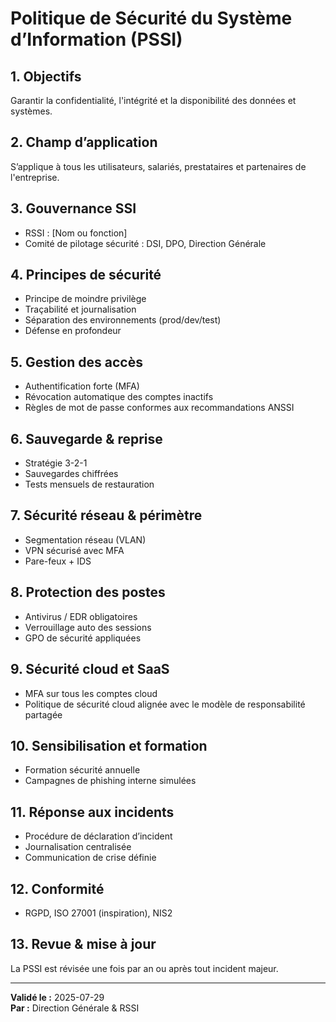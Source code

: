 ﻿# Politique de Sécurité du Système d’Information (PSSI)

## 1. Objectifs
Garantir la confidentialité, l'intégrité et la disponibilité des données et systèmes.

## 2. Champ d’application
S’applique à tous les utilisateurs, salariés, prestataires et partenaires de l'entreprise.

## 3. Gouvernance SSI
- RSSI : [Nom ou fonction]
- Comité de pilotage sécurité : DSI, DPO, Direction Générale

## 4. Principes de sécurité
- Principe de moindre privilège
- Traçabilité et journalisation
- Séparation des environnements (prod/dev/test)
- Défense en profondeur

## 5. Gestion des accès
- Authentification forte (MFA)
- Révocation automatique des comptes inactifs
- Règles de mot de passe conformes aux recommandations ANSSI

## 6. Sauvegarde & reprise
- Stratégie 3-2-1
- Sauvegardes chiffrées
- Tests mensuels de restauration

## 7. Sécurité réseau & périmètre
- Segmentation réseau (VLAN)
- VPN sécurisé avec MFA
- Pare-feux + IDS

## 8. Protection des postes
- Antivirus / EDR obligatoires
- Verrouillage auto des sessions
- GPO de sécurité appliquées

## 9. Sécurité cloud et SaaS
- MFA sur tous les comptes cloud
- Politique de sécurité cloud alignée avec le modèle de responsabilité partagée

## 10. Sensibilisation et formation
- Formation sécurité annuelle
- Campagnes de phishing interne simulées

## 11. Réponse aux incidents
- Procédure de déclaration d’incident
- Journalisation centralisée
- Communication de crise définie

## 12. Conformité
- RGPD, ISO 27001 (inspiration), NIS2

## 13. Revue & mise à jour
La PSSI est révisée une fois par an ou après tout incident majeur.

---

**Validé le :** 2025-07-29  
**Par :** Direction Générale & RSSI

